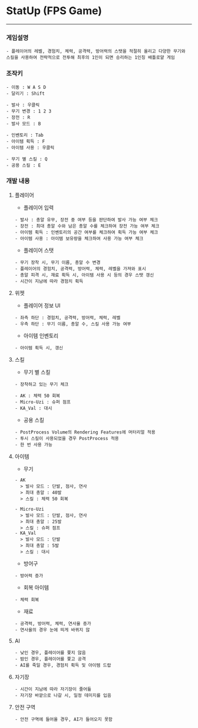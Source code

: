 # StatUp (FPS Game)
--------


### 게임설명
```
- 플레이어의 레벨, 경험치, 체력, 공격력, 방어력의 스탯을 적절히 올리고 다양한 무기와 스킬을 사용하여 전략적으로 전투해 최후의 1인이 되면 승리하는 1인칭 배틀로얄 게임
```

### 조작키
```
- 이동 : W A S D
- 달리기 : Shift

- 발사 : 우클릭
- 무기 변경 : 1 2 3
- 장전 : R
- 발사 모드 : B

- 인벤토리 : Tab
- 아이템 획득 : F
- 아이템 사용 : 우클릭

- 무기 별 스킬 : Q
- 공용 스킬 : E
```

### 개발 내용
1. 플레이어
    * 플레이어 입력
    ```
    - 발사 : 총알 유무, 장전 중 여부 등을 판단하여 발사 가능 여부 체크
    - 장전 : 최대 총알 수와 남은 총알 수를 체크하여 장전 가능 여부 체크
    - 아이템 획득 : 인벤토리의 공간 여부를 체크하여 획득 가능 여부 체크
    - 아이템 사용 : 아이템 보유량을 체크하여 사용 가능 여부 체크
    ```
    
    * 플레이어 스탯
    ```
    - 무기 장착 시, 무기 이름, 총알 수 변경
    - 플레이어의 경험치, 공격력, 방어력, 체력, 레벨을 가져와 표시
    - 총알 피격 시, 재료 획득 시, 아이템 사용 시 등의 경우 스탯 갱신
    - 시간이 지남에 따라 경험치 획득
    ```

2. 위젯
    * 플레이어 정보 UI
    ```
    - 좌측 하단 : 경험치, 공격력, 방어력, 체력, 레벨
    - 우측 하단 : 무기 이름, 총알 수, 스킬 사용 가능 여부
    ```
    
    * 아이템 인벤토리
    ```
    - 아이템 획득 시, 갱신
    ```
    
3. 스킬
    * 무기 별 스킬
    ```
    - 장착하고 있는 무기 체크
    
    - AK : 체력 50 회복
    - Micro-Uzi : 슈퍼 점프
    - KA_Val : 대시
    ```
    
    * 공용 스킬
    ```
    - PostProcess Volume의 Rendering Features에 머터리얼 적용
    - 투시 스킬이 사용되었을 경우 PostProcess 적용
    - 한 번 사용 가능
    ```
    
    
4. 아이템
    * 무기
    ```
    - AK
      > 발사 모드 : 단발, 점사, 연사
      > 최대 총알 : 40발
      > 스킬 : 체력 50 회복
     
    - Micro-Uzi
      > 발사 모드 : 단발, 점사, 연사
      > 최대 총알 : 25발
      > 스킬 : 슈퍼 점프
    - KA_Val
      > 발사 모드 : 단발
      > 최대 총알 : 5발
      > 스킬 : 대시
    ```
    
    * 방어구
    ```
    - 방어력 증가
    ```
    
    * 회복 아이템
    ```
    - 체력 회복
    ```
    
    * 재료
    ```
    - 공격력, 방어력, 체력, 연사율 증가
    - 연사율의 경우 눈에 띄게 바뀌지 않
    ```

5. AI
    ```
    - 낮인 경우, 플레이어를 쫓지 않음
    - 밤인 경우, 플레이어를 쫓고 공격
    - AI를 죽일 경우, 경험치 획득 및 아이템 드랍
    ```

6. 자기장
    ```
    - 시간이 지남에 따라 자기장이 줄어듦
    - 자기장 바깥으로 나갈 시, 일정 데미지를 입음
    ```

7. 안전 구역
    ```
    - 안전 구역에 들어올 경우, AI가 들어오지 못함
    ```
